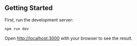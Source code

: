 ## Getting Started

First, run the development server:

```bash
npm run dev

```

Open [http://localhost:3000](http://localhost:3000) with your browser to see the result.

